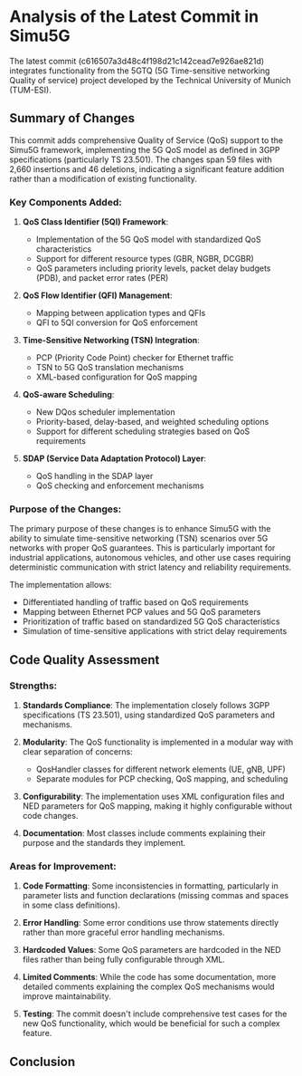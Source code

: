 # Analysis of the Latest Commit in Simu5G

The latest commit (c616507a3d48c4f198d21c142cead7e926ae821d) integrates functionality from the 5GTQ (5G Time-sensitive networking Quality of service) project developed by the Technical University of Munich (TUM-ESI).

## Summary of Changes

This commit adds comprehensive Quality of Service (QoS) support to the Simu5G framework, implementing the 5G QoS model as defined in 3GPP specifications (particularly TS 23.501). The changes span 59 files with 2,660 insertions and 46 deletions, indicating a significant feature addition rather than a modification of existing functionality.

### Key Components Added:

1. **QoS Class Identifier (5QI) Framework**:
   - Implementation of the 5G QoS model with standardized QoS characteristics
   - Support for different resource types (GBR, NGBR, DCGBR)
   - QoS parameters including priority levels, packet delay budgets (PDB), and packet error rates (PER)

2. **QoS Flow Identifier (QFI) Management**:
   - Mapping between application types and QFIs
   - QFI to 5QI conversion for QoS enforcement

3. **Time-Sensitive Networking (TSN) Integration**:
   - PCP (Priority Code Point) checker for Ethernet traffic
   - TSN to 5G QoS translation mechanisms
   - XML-based configuration for QoS mapping

4. **QoS-aware Scheduling**:
   - New DQos scheduler implementation
   - Priority-based, delay-based, and weighted scheduling options
   - Support for different scheduling strategies based on QoS requirements

5. **SDAP (Service Data Adaptation Protocol) Layer**:
   - QoS handling in the SDAP layer
   - QoS checking and enforcement mechanisms

### Purpose of the Changes:

The primary purpose of these changes is to enhance Simu5G with the ability to simulate time-sensitive networking (TSN) scenarios over 5G networks with proper QoS guarantees. This is particularly important for industrial applications, autonomous vehicles, and other use cases requiring deterministic communication with strict latency and reliability requirements.

The implementation allows:
- Differentiated handling of traffic based on QoS requirements
- Mapping between Ethernet PCP values and 5G QoS parameters
- Prioritization of traffic based on standardized 5G QoS characteristics
- Simulation of time-sensitive applications with strict delay requirements

## Code Quality Assessment

### Strengths:

1. **Standards Compliance**: The implementation closely follows 3GPP specifications (TS 23.501), using standardized QoS parameters and mechanisms.

2. **Modularity**: The QoS functionality is implemented in a modular way with clear separation of concerns:
   - QosHandler classes for different network elements (UE, gNB, UPF)
   - Separate modules for PCP checking, QoS mapping, and scheduling

3. **Configurability**: The implementation uses XML configuration files and NED parameters for QoS mapping, making it highly configurable without code changes.

4. **Documentation**: Most classes include comments explaining their purpose and the standards they implement.

### Areas for Improvement:

1. **Code Formatting**: Some inconsistencies in formatting, particularly in parameter lists and function declarations (missing commas and spaces in some class definitions).

2. **Error Handling**: Some error conditions use throw statements directly rather than more graceful error handling mechanisms.

3. **Hardcoded Values**: Some QoS parameters are hardcoded in the NED files rather than being fully configurable through XML.

4. **Limited Comments**: While the code has some documentation, more detailed comments explaining the complex QoS mechanisms would improve maintainability.

5. **Testing**: The commit doesn't include comprehensive test cases for the new QoS functionality, which would be beneficial for such a complex feature.

## Conclusion

